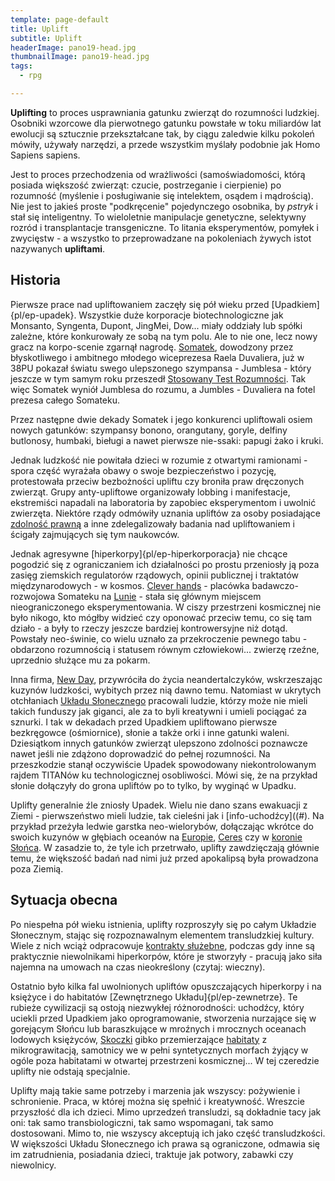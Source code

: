 ```yaml
---
template: page-default
title: Uplift
subtitle: Uplift
headerImage: pano19-head.jpg
thumbnailImage: pano19-head.jpg
tags:
  - rpg

---
```


**Uplifting** to proces usprawniania gatunku zwierząt do rozumności ludzkiej. Osobniki wzorcowe dla pierwotnego gatunku powstałe w toku miliardów lat ewolucji są sztucznie przekształcane tak, by ciągu zaledwie kilku pokoleń mówiły, używały narzędzi, a przede wszystkim myślały podobnie jak Homo Sapiens sapiens.

Jest to proces przechodzenia od wrażliwości (samoświadomości, którą posiada większość zwierząt: czucie, postrzeganie i cierpienie) po rozumność (myślenie i posługiwanie się intelektem, osądem i mądrością). Nie jest to jakieś proste "podkręcenie" pojedynczego osobnika, by *pstryk* i stał się inteligentny. To wieloletnie manipulacje genetyczne, selektywny rozród i transplantacje transgeniczne. To litania eksperymentów, pomyłek i zwycięstw - a wszystko to przeprowadzane na pokoleniach żywych istot nazywanych **upliftami**.

## Historia

Pierwsze prace nad upliftowaniem zaczęły się pół wieku przed [Upadkiem]{pl/ep-upadek}. Wszystkie duże korporacje biotechnologiczne jak Monsanto, Syngenta, Dupont, JingMei, Dow... miały oddziały lub spółki zależne, które konkurowały ze sobą na tym polu. Ale to nie one, lecz nowy gracz na korpo-scenie zgarnął nagrodę. [Somatek](Somatek.md "Uplifty, Farmaceutyki, Biofarmaceutyki, Genetyka "), dowodzony przez błyskotliwego i ambitnego młodego wiceprezesa Raela Duvaliera, już w 38PU pokazał światu swego ulepszonego szympansa - Jumblesa - który jeszcze w tym samym roku przeszedł [Stosowany Test Rozumności](Stosowany+Test+Rozumno%C5%9Bci). Tak więc Somatek wyniół Jumblesa do rozumu, a Jumbles - Duvaliera na fotel prezesa całego Somateku.

Przez następne dwie dekady Somatek i jego konkurenci upliftowali osiem nowych gatunków: szympansy bonono, orangutany, goryle, delfiny butlonosy, humbaki, bieługi a nawet pierwsze nie-ssaki: papugi żako i kruki.

Jednak ludzkość nie powitała dzieci w rozumie z otwartymi ramionami - spora część wyrażała obawy o swoje bezpieczeństwo i pozycję, protestowała przeciw bezbożności upliftu czy broniła praw dręczonych zwierząt. Grupy anty-upliftowe organizowały lobbing i manifestacje, ekstremiści napadali na laboratoria by zapobiec eksperymentom i uwolnić zwierzęta. Niektóre rządy odmówiły uznania upliftów za osoby posiadające [zdolność prawną](http://pl.wikipedia.org/wiki/Zdolno%C5%9B%C4%87_prawna) a inne zdelegalizowały badania nad upliftowaniem i ścigały zajmujących się tym naukowców.

Jednak agresywne [hiperkorpy]{pl/ep-hiperkorporacja} nie chcące pogodzić się z ograniczaniem ich działalności po prostu przeniosły ją poza zasięg ziemskich regulatorów rządowych, opinii publicznej i traktatów międzynarodowych - w kosmos. [Clever hands](Clever+hands) - placówka badawczo-rozwojowa Somateku na [Lunie](#) - stała się głównym miejscem nieograniczonego eksperymentowania. W ciszy przestrzeni kosmicznej nie było nikogo, kto mógłby widzieć czy oponować przeciw temu, co się tam działo - a były to rzeczy jeszcze bardziej kontrowersyjne niż dotąd. Powstały neo-świnie, co wielu uznało za przekroczenie pewnego tabu - obdarzono rozumnością i statusem równym człowiekowi... zwierzę rzeźne, uprzednio służące mu za pokarm.

Inna firma, [New Day](New+Day), przywróciła do życia neandertalczyków, wskrzeszając kuzynów ludzkości, wybitych przez nią dawno temu. Natomiast w ukrytych otchłaniach [Układu Słonecznego]((#)) pracowali ludzie, którzy może nie mieli takich funduszy jak giganci, ale za to byli kreatywni i umieli pociągać za sznurki. I tak w dekadach przed Upadkiem upliftowano pierwsze bezkręgowce (ośmiornice), słonie a także orki i inne gatunki waleni. Dziesiątkom innych gatunków zwierząt ulepszono zdolności poznawcze nawet jeśli nie zdążono doprowadzić do pełnej rozumności. Na przeszkodzie stanął oczywiście Upadek spowodowany niekontrolowanym rajdem TITANów ku technologicznej osobliwości. Mówi się, że na przykład słonie dołączyły do grona upliftów po to tylko, by wyginąć w Upadku.

Uplifty generalnie źle zniosły Upadek. Wielu nie dano szans ewakuacji z Ziemi - pierwszeństwo mieli ludzie, tak cieleśni jak i [info-uchodźcy]((#). Na przykład przeżyła ledwie garstka neo-wielorybów, dołączając wkrótce do swoich kuzynów w głębiach oceanów na [Europie](Europa), [Ceres](Ceres) czy w [koronie Słońca](S%C5%82o%C5%84ce). W zasadzie to, że tyle ich przetrwało, uplifty zawdzięczają głównie temu, że większość badań nad nimi już przed apokalipsą była prowadzona poza Ziemią.

## Sytuacja obecna

Po niespełna pół wieku istnienia, uplifty rozproszyły się po całym Układzie Słonecznym, stając się rozpoznawalnym elementem transludzkiej kultury. Wiele z nich wciąż odpracowuje [kontrakty służebne](#), podczas gdy inne są praktycznie niewolnikami hiperkorpów, które je stworzyły - pracują jako siła najemna na umowach na czas nieokreślony (czytaj: wieczny).

Ostatnio było kilka fal uwolnionych upliftów opuszczających hiperkorpy i na księżyce i do habitatów [Zewnętrznego Układu]{pl/ep-zewnetrze}. Te rubieże cywilizacji są ostoją niezwykłej różnorodności: uchodźcy, który uciekli przed Upadkiem jako oprogramowanie, stworzenia nurzające się w gorejącym Słońcu lub baraszkujące w mroźnych i mrocznych oceanach lodowych księżyców, [Skoczki](./Encyklopedia/Skoczek.md) gibko przemierzające [habitaty](Habitaty "Habitaty") z mikrograwitacją, samotnicy we w pełni syntetycznych morfach żyjący w ogóle poza habitatami w otwartej przestrzeni kosmicznej... W tej czeredzie uplifty nie odstają specjalnie.

Uplifty mają takie same potrzeby i marzenia jak wszyscy: pożywienie i schronienie. Praca, w której można się spełnić i kreatywność. Wreszcie przyszłość dla ich dzieci. Mimo uprzedzeń transludzi, są dokładnie tacy jak oni: tak samo transbiologiczni, tak samo wspomagani, tak samo dostosowani. Mimo to, nie wszyscy akceptują ich jako część transludzkości. W większości Układu Słonecznego ich prawa są ograniczone, odmawia się im zatrudnienia, posiadania dzieci, traktuje jak potwory, zabawki czy niewolnicy.
